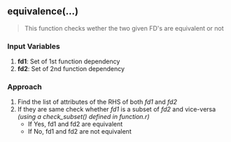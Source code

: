 ## equivalence(...)
> This function checks wether the two given FD's are equivalent or not
### Input Variables
1. **fd1**: Set of 1st function dependency
2. **fd2**: Set of 2nd function dependency
### Approach
1. Find the list of attributes of the RHS of both *fd1* and *fd2*
2. If they are same check whether *fd1* is a subset of *fd2* and vice-versa *(using a check_subset() defined in function.r)*
	- If Yes, fd1 and fd2 are equivalent
	- If No, fd1 and fd2 are not equivalent